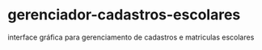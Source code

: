 # gerenciador-cadastros-escolares
interface gráfica para gerenciamento de cadastros e matriculas escolares
